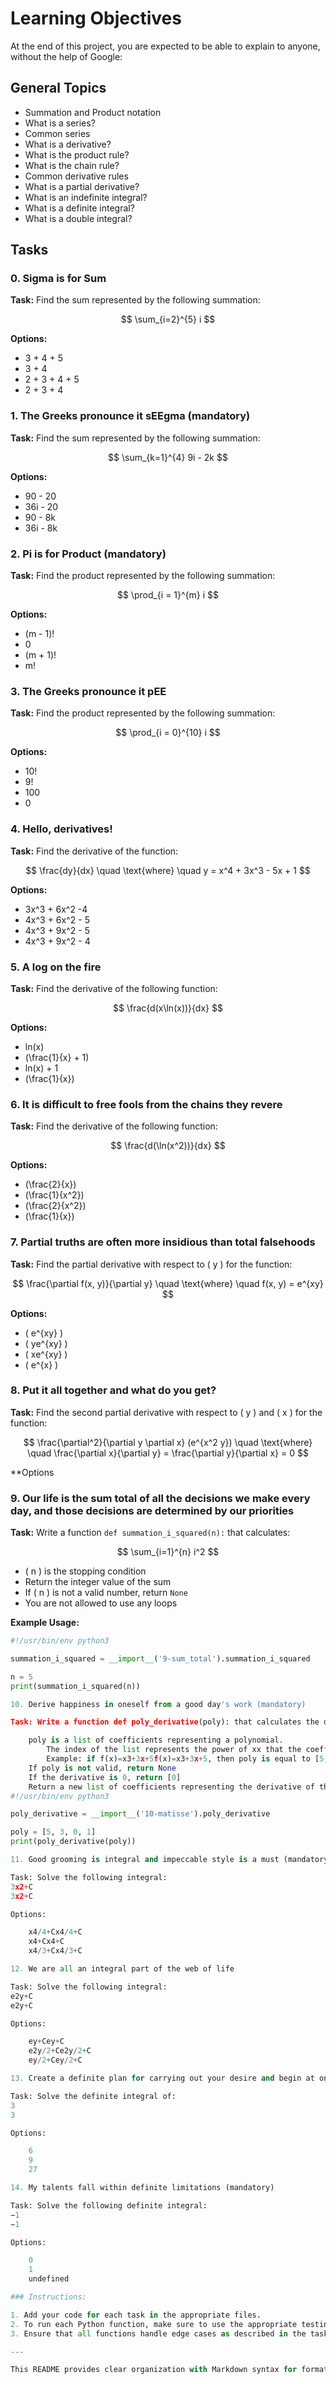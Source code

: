 # Learning Objectives

At the end of this project, you are expected to be able to explain to anyone, without the help of Google:

## General Topics

- Summation and Product notation
- What is a series?
- Common series
- What is a derivative?
- What is the product rule?
- What is the chain rule?
- Common derivative rules
- What is a partial derivative?
- What is an indefinite integral?
- What is a definite integral?
- What is a double integral?

## Tasks

### 0. Sigma is for Sum
**Task:**
Find the sum represented by the following summation:

$$
\sum_{i=2}^{5} i
$$

**Options:**

- 3 + 4 + 5
- 3 + 4
- 2 + 3 + 4 + 5
- 2 + 3 + 4

### 1. The Greeks pronounce it sEEgma (mandatory)

**Task:**
Find the sum represented by the following summation:

$$
\sum_{k=1}^{4} 9i - 2k
$$

**Options:**

- 90 - 20
- 36i - 20
- 90 - 8k
- 36i - 8k

### 2. Pi is for Product (mandatory)

**Task:**
Find the product represented by the following summation:

$$
\prod_{i = 1}^{m} i
$$

**Options:**

- (m - 1)!
- 0
- (m + 1)!
- m!

### 3. The Greeks pronounce it pEE

**Task:**
Find the product represented by the following summation:

$$
\prod_{i = 0}^{10} i
$$

**Options:**

- 10!
- 9!
- 100
- 0

### 4. Hello, derivatives!

**Task:**
Find the derivative of the function:

$$
\frac{dy}{dx} \quad \text{where} \quad y = x^4 + 3x^3 - 5x + 1
$$

**Options:**

- 3x^3 + 6x^2 -4
- 4x^3 + 6x^2 - 5
- 4x^3 + 9x^2 - 5
- 4x^3 + 9x^2 - 4

### 5. A log on the fire

**Task:**
Find the derivative of the following function:

$$
\frac{d(x\ln(x))}{dx}
$$

**Options:**

- ln(x)
- \(\frac{1}{x} + 1\)
- ln(x) + 1
- \(\frac{1}{x}\)

### 6. It is difficult to free fools from the chains they revere

**Task:**
Find the derivative of the following function:

$$
\frac{d(\ln(x^2))}{dx}
$$

**Options:**

- \(\frac{2}{x}\)
- \(\frac{1}{x^2}\)
- \(\frac{2}{x^2}\)
- \(\frac{1}{x}\)

### 7. Partial truths are often more insidious than total falsehoods

**Task:**
Find the partial derivative with respect to \( y \) for the function:

$$
\frac{\partial f(x, y)}{\partial y} \quad \text{where} \quad f(x, y) = e^{xy}
$$

**Options:**

- \( e^{xy} \)
- \( ye^{xy} \)
- \( xe^{xy} \)
- \( e^{x} \)

### 8. Put it all together and what do you get?

**Task:**
Find the second partial derivative with respect to \( y \) and \( x \) for the function:

$$
\frac{\partial^2}{\partial y \partial x} (e^{x^2 y}) \quad \text{where} \quad \frac{\partial x}{\partial y} = \frac{\partial y}{\partial x} = 0
$$

**Options
### 9. Our life is the sum total of all the decisions we make every day, and those decisions are determined by our priorities

**Task:**
Write a function `def summation_i_squared(n):` that calculates:

$$
\sum_{i=1}^{n} i^2
$$

- \( n \) is the stopping condition
- Return the integer value of the sum
- If \( n \) is not a valid number, return `None`
- You are not allowed to use any loops

**Example Usage:**

```python
#!/usr/bin/env python3

summation_i_squared = __import__('9-sum_total').summation_i_squared

n = 5
print(summation_i_squared(n))

10. Derive happiness in oneself from a good day's work (mandatory)

Task: Write a function def poly_derivative(poly): that calculates the derivative of a polynomial:

    poly is a list of coefficients representing a polynomial.
        The index of the list represents the power of xx that the coefficient belongs to.
        Example: if f(x)=x3+3x+5f(x)=x3+3x+5, then poly is equal to [5, 3, 0, 1]
    If poly is not valid, return None
    If the derivative is 0, return [0]
    Return a new list of coefficients representing the derivative of the polynomial
#!/usr/bin/env python3

poly_derivative = __import__('10-matisse').poly_derivative

poly = [5, 3, 0, 1]
print(poly_derivative(poly))

11. Good grooming is integral and impeccable style is a must (mandatory)

Task: Solve the following integral:
3x2+C
3x2+C

Options:

    x4/4+Cx4/4+C
    x4+Cx4+C
    x4/3+Cx4/3+C

12. We are all an integral part of the web of life

Task: Solve the following integral:
e2y+C
e2y+C

Options:

    ey+Cey+C
    e2y/2+Ce2y/2+C
    ey/2+Cey/2+C

13. Create a definite plan for carrying out your desire and begin at once (mandatory)

Task: Solve the definite integral of:
3
3

Options:

    6
    9
    27

14. My talents fall within definite limitations (mandatory)

Task: Solve the following definite integral:
−1
−1

Options:

    0
    1
    undefined

### Instructions:

1. Add your code for each task in the appropriate files.
2. To run each Python function, make sure to use the appropriate testing script or command as indicated.
3. Ensure that all functions handle edge cases as described in the task descriptions.

---

This README provides clear organization with Markdown syntax for formatting math expressions and tasks. Let me know if you'd like any adjustments or additional information!
